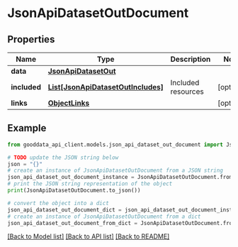 # JsonApiDatasetOutDocument


## Properties

Name | Type | Description | Notes
------------ | ------------- | ------------- | -------------
**data** | [**JsonApiDatasetOut**](JsonApiDatasetOut.md) |  | 
**included** | [**List[JsonApiDatasetOutIncludes]**](JsonApiDatasetOutIncludes.md) | Included resources | [optional] 
**links** | [**ObjectLinks**](ObjectLinks.md) |  | [optional] 

## Example

```python
from gooddata_api_client.models.json_api_dataset_out_document import JsonApiDatasetOutDocument

# TODO update the JSON string below
json = "{}"
# create an instance of JsonApiDatasetOutDocument from a JSON string
json_api_dataset_out_document_instance = JsonApiDatasetOutDocument.from_json(json)
# print the JSON string representation of the object
print(JsonApiDatasetOutDocument.to_json())

# convert the object into a dict
json_api_dataset_out_document_dict = json_api_dataset_out_document_instance.to_dict()
# create an instance of JsonApiDatasetOutDocument from a dict
json_api_dataset_out_document_from_dict = JsonApiDatasetOutDocument.from_dict(json_api_dataset_out_document_dict)
```
[[Back to Model list]](../README.md#documentation-for-models) [[Back to API list]](../README.md#documentation-for-api-endpoints) [[Back to README]](../README.md)


